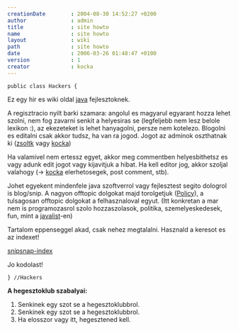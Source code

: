 ```yaml
---
creationDate        : 2004-08-30 14:52:27 +0200 
author              : admin 
title               : site howto 
name                : site howto 
layout              : wiki 
path                : site howto 
date                : 2006-03-26 01:48:47 +0100 
version             : 1 
creator             : kocka 
---
```

```
public class Hackers {
```

Ez egy hir es wiki oldal [java](java.html) fejlesztoknek.

A regisztracio nyilt barki szamara: angolul es magyarul egyarant hozza lehet szolni, nem fog zavarni senkit a helyesiras se (legfeljebb nem lesz belole lexikon :), az ekezeteket is lehet hanyagolni, persze nem kotelezo. Blogolni es editalni csak akkor tudsz, ha van ra jogod. Jogot az adminok oszthatnak ki ([zsoltk](zsoltk.html) vagy [kocka](kocka.html))

Ha valamivel nem ertessz egyet, akkor meg commentben helyesbithetsz es vagy adunk edit jogot vagy kijavitjuk a hibat. Ha kell editor jog, akkor szoljal valahogy (-> [kocka](kocka.html) elerhetosegek, post comment, stb).

Johet egyekent mindenfele java szoftverrol vagy fejlesztest segito dologrol is blog/snip. A nagyon offtopic dolgokat majd torolgetjuk ([Policy](Missing.html)), a tulsagosan offtopic dolgokat a felhasznaloval egyut. (Itt konkretan a mar nem is programozasrol szolo hozzaszolasok, politika, szemelyeskedesek, fun, mint a [javalist](javalist.html)-en)

Tartalom eppenseggel akad, csak nehez megtalalni. Hasznald a keresot es az indexet!



[snipsnap-index](snipsnap-index.html)

Jo kodolast!

```
} //Hackers
```

__A hegesztoklub szabalyai:__

1.   Senkinek egy szot se a hegesztoklubbrol.
1.   Senkinek egy szot se a hegesztoklubbrol.
1.   Ha elosszor vagy itt, hegesztened kell.
